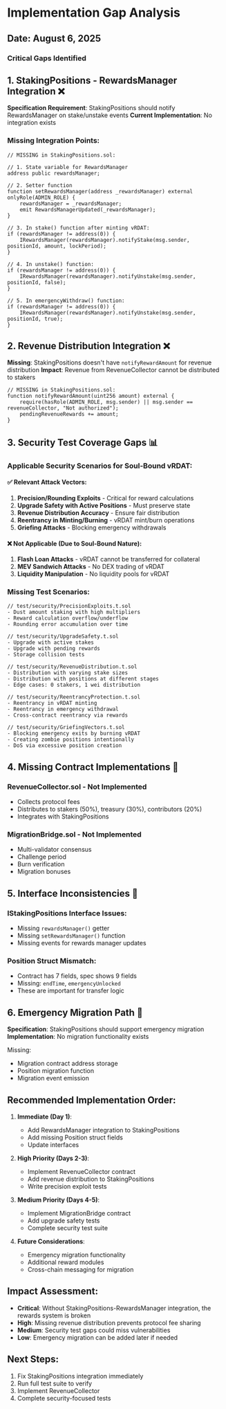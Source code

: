# Implementation Gap Analysis

## Date: August 6, 2025

### Critical Gaps Identified

## 1. StakingPositions - RewardsManager Integration ❌

**Specification Requirement**: StakingPositions should notify RewardsManager on stake/unstake events
**Current Implementation**: No integration exists

### Missing Integration Points:

```solidity
// MISSING in StakingPositions.sol:

// 1. State variable for RewardsManager
address public rewardsManager;

// 2. Setter function
function setRewardsManager(address _rewardsManager) external onlyRole(ADMIN_ROLE) {
    rewardsManager = _rewardsManager;
    emit RewardsManagerUpdated(_rewardsManager);
}

// 3. In stake() function after minting vRDAT:
if (rewardsManager != address(0)) {
    IRewardsManager(rewardsManager).notifyStake(msg.sender, positionId, amount, lockPeriod);
}

// 4. In unstake() function:
if (rewardsManager != address(0)) {
    IRewardsManager(rewardsManager).notifyUnstake(msg.sender, positionId, false);
}

// 5. In emergencyWithdraw() function:
if (rewardsManager != address(0)) {
    IRewardsManager(rewardsManager).notifyUnstake(msg.sender, positionId, true);
}
```

## 2. Revenue Distribution Integration ❌

**Missing**: StakingPositions doesn't have `notifyRewardAmount` for revenue distribution
**Impact**: Revenue from RevenueCollector cannot be distributed to stakers

```solidity
// MISSING in StakingPositions.sol:
function notifyRewardAmount(uint256 amount) external {
    require(hasRole(ADMIN_ROLE, msg.sender) || msg.sender == revenueCollector, "Not authorized");
    pendingRevenueRewards += amount;
}
```

## 3. Security Test Coverage Gaps 📊

### Applicable Security Scenarios for Soul-Bound vRDAT:

#### ✅ Relevant Attack Vectors:
1. **Precision/Rounding Exploits** - Critical for reward calculations
2. **Upgrade Safety with Active Positions** - Must preserve state
3. **Revenue Distribution Accuracy** - Ensure fair distribution
4. **Reentrancy in Minting/Burning** - vRDAT mint/burn operations
5. **Griefing Attacks** - Blocking emergency withdrawals

#### ❌ Not Applicable (Due to Soul-Bound Nature):
1. **Flash Loan Attacks** - vRDAT cannot be transferred for collateral
2. **MEV Sandwich Attacks** - No DEX trading of vRDAT
3. **Liquidity Manipulation** - No liquidity pools for vRDAT

### Missing Test Scenarios:

```solidity
// test/security/PrecisionExploits.t.sol
- Dust amount staking with high multipliers
- Reward calculation overflow/underflow
- Rounding error accumulation over time

// test/security/UpgradeSafety.t.sol  
- Upgrade with active stakes
- Upgrade with pending rewards
- Storage collision tests

// test/security/RevenueDistribution.t.sol
- Distribution with varying stake sizes
- Distribution with positions at different stages
- Edge cases: 0 stakers, 1 wei distribution

// test/security/ReentrancyProtection.t.sol
- Reentrancy in vRDAT minting
- Reentrancy in emergency withdrawal
- Cross-contract reentrancy via rewards

// test/security/GriefingVectors.t.sol
- Blocking emergency exits by burning vRDAT
- Creating zombie positions intentionally
- DoS via excessive position creation
```

## 4. Missing Contract Implementations 🚧

### RevenueCollector.sol - Not Implemented
- Collects protocol fees
- Distributes to stakers (50%), treasury (30%), contributors (20%)
- Integrates with StakingPositions

### MigrationBridge.sol - Not Implemented  
- Multi-validator consensus
- Challenge period
- Burn verification
- Migration bonuses

## 5. Interface Inconsistencies 🔧

### IStakingPositions Interface Issues:
- Missing `rewardsManager()` getter
- Missing `setRewardsManager()` function
- Missing events for rewards manager updates

### Position Struct Mismatch:
- Contract has 7 fields, spec shows 9 fields
- Missing: `endTime`, `emergencyUnlocked`
- These are important for transfer logic

## 6. Emergency Migration Path 🚨

**Specification**: StakingPositions should support emergency migration
**Implementation**: No migration functionality exists

Missing:
- Migration contract address storage
- Position migration function
- Migration event emission

## Recommended Implementation Order:

1. **Immediate (Day 1)**:
   - Add RewardsManager integration to StakingPositions
   - Add missing Position struct fields
   - Update interfaces

2. **High Priority (Days 2-3)**:
   - Implement RevenueCollector contract
   - Add revenue distribution to StakingPositions
   - Write precision exploit tests

3. **Medium Priority (Days 4-5)**:
   - Implement MigrationBridge contract
   - Add upgrade safety tests
   - Complete security test suite

4. **Future Considerations**:
   - Emergency migration functionality
   - Additional reward modules
   - Cross-chain messaging for migration

## Impact Assessment:

- **Critical**: Without StakingPositions-RewardsManager integration, the rewards system is broken
- **High**: Missing revenue distribution prevents protocol fee sharing
- **Medium**: Security test gaps could miss vulnerabilities
- **Low**: Emergency migration can be added later if needed

## Next Steps:
1. Fix StakingPositions integration immediately
2. Run full test suite to verify
3. Implement RevenueCollector
4. Complete security-focused tests